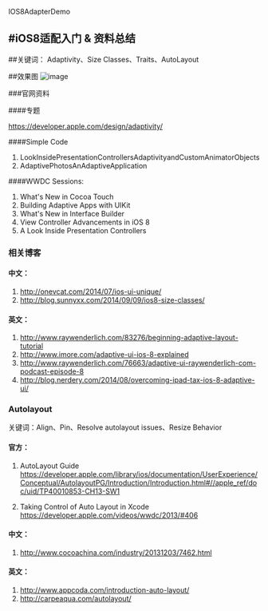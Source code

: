 IOS8AdapterDemo

#iOS8适配入门 &amp; 资料总结
--------------------------------------------------------------------
##关键词：
Adaptivity、Size Classes、Traits、AutoLayout

##效果图
 ![image](https://raw.githubusercontent.com/skyming/IOS8AdapterDemo/master/IOS8AdapterDemo/IOS8Adapter.png)

###官网资料

####专题

https://developer.apple.com/design/adaptivity/

####Simple Code
1. LookInsidePresentationControllersAdaptivityandCustomAnimatorObjects
2. AdaptivePhotosAnAdaptiveApplication

####WWDC Sessions:
1. What's New in Cocoa Touch
2. Building Adaptive Apps with UIKit
3. What's New in Interface Builder
4. View Controller Advancements in iOS 8
5. A Look Inside Presentation Controllers


### 相关博客

#### 中文：
1. http://onevcat.com/2014/07/ios-ui-unique/
2. http://blog.sunnyxx.com/2014/09/09/ios8-size-classes/

#### 英文：
1. http://www.raywenderlich.com/83276/beginning-adaptive-layout-tutorial
2. http://www.imore.com/adaptive-ui-ios-8-explained
3. http://www.raywenderlich.com/76663/adaptive-ui-raywenderlich-com-podcast-episode-8
4. http://blog.nerdery.com/2014/08/overcoming-ipad-tax-ios-8-adaptive-ui/  


### Autolayout
关键词：Align、Pin、Resolve autolayout issues、Resize Behavior

#### 官方：
1.  AutoLayout Guide
    https://developer.apple.com/library/ios/documentation/UserExperience/Conceptual/AutolayoutPG/Introduction/Introduction.html#//apple_ref/doc/uid/TP40010853-CH13-SW1

2.  Taking Control of Auto Layout in Xcode
    https://developer.apple.com/videos/wwdc/2013/#406
#### 中文：
1. http://www.cocoachina.com/industry/20131203/7462.html
#### 英文：
1.  http://www.appcoda.com/introduction-auto-layout/
2.  http://carpeaqua.com/autolayout/
